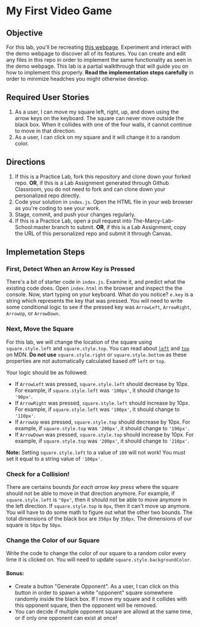 # My First Video Game

## Objective

For this lab, you'll be recreating [this webpage](https://thuyanduong.github.io/js-moving-square/). Experiment and interact with the demo webpage to discover all of its features. You can create and edit any files in this repo in order to implement the same functionality as seen in the demo webpage. This lab is a partial walkthrough that will guide you on how to implement this properly. **Read the implementation steps carefully** in order to minimize headches you might otherwise develop. 

## Required User Stories
1. As a user, I can move my square left, right, up, and down using the arrow keys on the keyboard. The square can never move outside the black box. When it collides with one of the four walls, it cannot continue to move in that direction.
2. As a user, I can click on my square and it will change it to a random color. 

## Directions 

1. If this is a Practice Lab, fork this repository and clone down your forked repo. **OR**, if this is a Lab Assignment generated through Github Classroom, you do not need to fork and can clone down your personalized repo directly. 
2. Code your solution in `index.js`. Open the HTML file in your web browser as you're coding to see your work.
3. Stage, commit, and push your changes regularly.
4. If this is a Practice Lab, open a pull request into The-Marcy-Lab-School:master branch to submit. **OR**, if this is a Lab Assignment, copy the URL of this personalized repo and submit it through Canvas.

## Implemetation Steps

### First, Detect When an Arrow Key is Pressed

There's a bit of starter code in `index.js`. Examine it, and predict what the existing code does. Open `index.html` in the browser and inspect the the console. Now, start typing on your keyboard. What do you notice? `e.key` is a string which represents the key that was pressed. You will need to write some conditional logic to see if the pressed key was `ArrowLeft`, `ArrowRight`, `ArrowUp`, or `ArrowDown`. 

### Next, Move the Square

For this lab, we will change the location of the square using `square.style.left` and `square.style.top`. You can read about [`left`](https://developer.mozilla.org/en-US/docs/Web/CSS/left) and [`top`](https://developer.mozilla.org/en-US/docs/Web/CSS/top) on MDN. **Do not use** `square.style.right` or `square.style.bottom` as these properties are not automatically calculated based off `left` or `top`. 

Your logic should be as followed:
* If `ArrowLeft` was pressed, `square.style.left` should decrease by 10px. For example, if `square.style.left` was `'100px'`, it should change to `'90px'`.
* If `ArrowRight` was pressed, `square.style.left` should increase by 10px. For example, if `square.style.left` was `'100px'`, it should change to `'110px'`.
* If `ArrowUp` was pressed, `square.style.top` should decrease by 10px. For example, if `square.style.top` was `'200px'`, it should change to `'190px'`.
* If `ArrowDown` was pressed, `square.style.top` should increase by 10px. For example, if `square.style.top` was `'200px'`, it should change to `'210px'`.

**Note:** Setting `square.style.left` to a value of `100` will not work! You must set it equal to a string value of `'100px'`. 

### Check for a Collision!

There are certains bounds *for each arrow key press* where the square should not be able to move in that direction anymore. For example, if `square.style.left` is `"0px"`, then it should not be able to move anymore in the left direction. If `square.style.top` is `0px`, then it can't move up anymore. You will have to do some math to figure out what the other two bounds. The total dimensions of the black box are `350px` by `350px`. The dimensions of our square is `50px` by `50px`. 

### Change the Color of our Square

Write the code to change the color of our square to a random color every time it is clicked on. You will need to update `square.style.backgroundColor`.

#### Bonus:
* Create a button "Generate Opponent". As a user, I can click on this button in order to spawn a white "opponent" square somewhere randomly inside the black box. If I move my square and it collides with this opponent square, then the opponent will be removed. 
* You can decide if multiple opponent square are allowd at the same time, or if only one opponent can exist at once!
